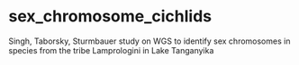# sex_chromosome_cichlids
Singh, Taborsky, Sturmbauer study on WGS to identify sex chromosomes in species from the tribe Lamprologini in Lake Tanganyika

